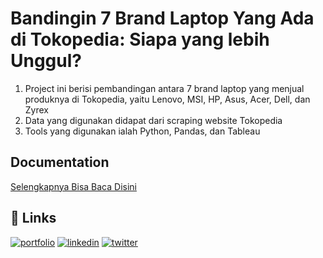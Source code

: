 
# Bandingin 7 Brand Laptop Yang Ada di Tokopedia: Siapa yang lebih Unggul?

1. Project ini berisi pembandingan antara 7 brand laptop yang menjual produknya di Tokopedia, yaitu Lenovo, MSI, HP, Asus, Acer, Dell, dan Zyrex
2. Data yang digunakan didapat dari scraping website Tokopedia
3. Tools yang digunakan ialah Python, Pandas, dan Tableau
## Documentation

[Selengkapnya Bisa Baca Disini](https://ilhammukti.medium.com/bandingin-brand-laptop-yang-ada-di-tokopedia-siapa-yang-lebih-unggul-6edd45a440c6)


## 🔗 Links
[![portfolio](https://img.shields.io/badge/my_portfolio-000?style=for-the-badge&logo=ko-fi&logoColor=white)](https://ilhammukti.medium.com/)
[![linkedin](https://img.shields.io/badge/linkedin-0A66C2?style=for-the-badge&logo=linkedin&logoColor=white)](https://www.linkedin.com/in/ilhammukti/)
[![twitter](https://img.shields.io/badge/twitter-1DA1F2?style=for-the-badge&logo=twitter&logoColor=white)](https://twitter.com/ham_psd)

